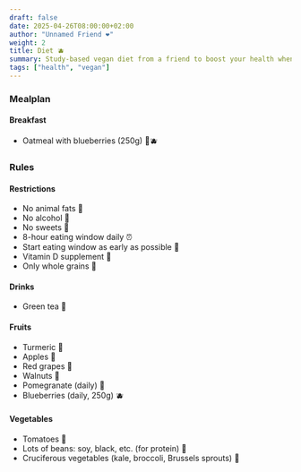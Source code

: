 ```yaml
---
draft: false
date: 2025-04-26T08:00:00+02:00
author: "Unnamed Friend ❤️"
weight: 2
title: Diet 🫐
summary: Study-based vegan diet from a friend to boost your health when you really need it.
tags: ["health", "vegan"]
---
```


### Mealplan

#### Breakfast

- Oatmeal with blueberries (250g) 🥣🫐

### Rules

#### Restrictions

- No animal fats 🚫
- No alcohol 🚫
- No sweets 🚫
- 8-hour eating window daily ⏰
- Start eating window as early as possible 🌅
- Vitamin D supplement 💊
- Only whole grains 🌾

#### Drinks

- Green tea 🍵

#### Fruits

- Turmeric 🫚
- Apples 🍎
- Red grapes 🍇
- Walnuts 🥜
- Pomegranate (daily) 🍈
- Blueberries (daily, 250g) 🫐

#### Vegetables

- Tomatoes 🍅
- Lots of beans: soy, black, etc. (for protein) 🫘
- Cruciferous vegetables (kale, broccoli, Brussels sprouts) 🥦
